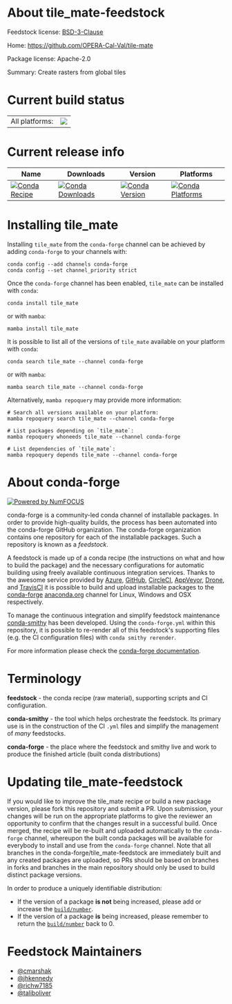 About tile_mate-feedstock
=========================

Feedstock license: [BSD-3-Clause](https://github.com/conda-forge/tile_mate-feedstock/blob/main/LICENSE.txt)

Home: https://github.com/OPERA-Cal-Val/tile-mate

Package license: Apache-2.0

Summary: Create rasters from global tiles

Current build status
====================


<table><tr><td>All platforms:</td>
    <td>
      <a href="https://dev.azure.com/conda-forge/feedstock-builds/_build/latest?definitionId=21348&branchName=main">
        <img src="https://dev.azure.com/conda-forge/feedstock-builds/_apis/build/status/tile_mate-feedstock?branchName=main">
      </a>
    </td>
  </tr>
</table>

Current release info
====================

| Name | Downloads | Version | Platforms |
| --- | --- | --- | --- |
| [![Conda Recipe](https://img.shields.io/badge/recipe-tile_mate-green.svg)](https://anaconda.org/conda-forge/tile_mate) | [![Conda Downloads](https://img.shields.io/conda/dn/conda-forge/tile_mate.svg)](https://anaconda.org/conda-forge/tile_mate) | [![Conda Version](https://img.shields.io/conda/vn/conda-forge/tile_mate.svg)](https://anaconda.org/conda-forge/tile_mate) | [![Conda Platforms](https://img.shields.io/conda/pn/conda-forge/tile_mate.svg)](https://anaconda.org/conda-forge/tile_mate) |

Installing tile_mate
====================

Installing `tile_mate` from the `conda-forge` channel can be achieved by adding `conda-forge` to your channels with:

```
conda config --add channels conda-forge
conda config --set channel_priority strict
```

Once the `conda-forge` channel has been enabled, `tile_mate` can be installed with `conda`:

```
conda install tile_mate
```

or with `mamba`:

```
mamba install tile_mate
```

It is possible to list all of the versions of `tile_mate` available on your platform with `conda`:

```
conda search tile_mate --channel conda-forge
```

or with `mamba`:

```
mamba search tile_mate --channel conda-forge
```

Alternatively, `mamba repoquery` may provide more information:

```
# Search all versions available on your platform:
mamba repoquery search tile_mate --channel conda-forge

# List packages depending on `tile_mate`:
mamba repoquery whoneeds tile_mate --channel conda-forge

# List dependencies of `tile_mate`:
mamba repoquery depends tile_mate --channel conda-forge
```


About conda-forge
=================

[![Powered by
NumFOCUS](https://img.shields.io/badge/powered%20by-NumFOCUS-orange.svg?style=flat&colorA=E1523D&colorB=007D8A)](https://numfocus.org)

conda-forge is a community-led conda channel of installable packages.
In order to provide high-quality builds, the process has been automated into the
conda-forge GitHub organization. The conda-forge organization contains one repository
for each of the installable packages. Such a repository is known as a *feedstock*.

A feedstock is made up of a conda recipe (the instructions on what and how to build
the package) and the necessary configurations for automatic building using freely
available continuous integration services. Thanks to the awesome service provided by
[Azure](https://azure.microsoft.com/en-us/services/devops/), [GitHub](https://github.com/),
[CircleCI](https://circleci.com/), [AppVeyor](https://www.appveyor.com/),
[Drone](https://cloud.drone.io/welcome), and [TravisCI](https://travis-ci.com/)
it is possible to build and upload installable packages to the
[conda-forge](https://anaconda.org/conda-forge) [anaconda.org](https://anaconda.org/)
channel for Linux, Windows and OSX respectively.

To manage the continuous integration and simplify feedstock maintenance
[conda-smithy](https://github.com/conda-forge/conda-smithy) has been developed.
Using the ``conda-forge.yml`` within this repository, it is possible to re-render all of
this feedstock's supporting files (e.g. the CI configuration files) with ``conda smithy rerender``.

For more information please check the [conda-forge documentation](https://conda-forge.org/docs/).

Terminology
===========

**feedstock** - the conda recipe (raw material), supporting scripts and CI configuration.

**conda-smithy** - the tool which helps orchestrate the feedstock.
                   Its primary use is in the construction of the CI ``.yml`` files
                   and simplify the management of *many* feedstocks.

**conda-forge** - the place where the feedstock and smithy live and work to
                  produce the finished article (built conda distributions)


Updating tile_mate-feedstock
============================

If you would like to improve the tile_mate recipe or build a new
package version, please fork this repository and submit a PR. Upon submission,
your changes will be run on the appropriate platforms to give the reviewer an
opportunity to confirm that the changes result in a successful build. Once
merged, the recipe will be re-built and uploaded automatically to the
`conda-forge` channel, whereupon the built conda packages will be available for
everybody to install and use from the `conda-forge` channel.
Note that all branches in the conda-forge/tile_mate-feedstock are
immediately built and any created packages are uploaded, so PRs should be based
on branches in forks and branches in the main repository should only be used to
build distinct package versions.

In order to produce a uniquely identifiable distribution:
 * If the version of a package **is not** being increased, please add or increase
   the [``build/number``](https://docs.conda.io/projects/conda-build/en/latest/resources/define-metadata.html#build-number-and-string).
 * If the version of a package **is** being increased, please remember to return
   the [``build/number``](https://docs.conda.io/projects/conda-build/en/latest/resources/define-metadata.html#build-number-and-string)
   back to 0.

Feedstock Maintainers
=====================

* [@cmarshak](https://github.com/cmarshak/)
* [@jhkennedy](https://github.com/jhkennedy/)
* [@richw7185](https://github.com/richw7185/)
* [@taliboliver](https://github.com/taliboliver/)

